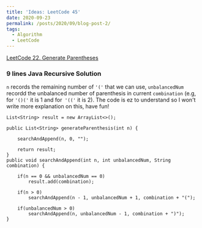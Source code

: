 ```yaml
---
title: 'Ideas: LeetCode 45'
date: 2020-09-23
permalink: /posts/2020/09/blog-post-2/
tags:
  - Algorithm
  - LeetCode
---
```

[LeetCode 22. Generate Parentheses](https://leetcode.com/problems/generate-parentheses/)

### 9 lines Java Recursive Solution

`n` records the remaining number of `'('` that we can use, `unbalancedNum` recordd the unbalanced number of parenthesis in current `combination` (e.g, for `'()('` it is 1 and for` '(('` it is 2). The code is ez to understand so I won't write more explanation on this, have fun!

```
List<String> result = new ArrayList<>();

public List<String> generateParenthesis(int n) {

    searchAndAppend(n, 0, "");

    return result;
}
public void searchAndAppend(int n, int unbalancedNum, String combination) {

    if(n == 0 && unbalancedNum == 0) 
        result.add(combination);

    if(n > 0) 
        searchAndAppend(n - 1, unbalancedNum + 1, combination + "(");

    if(unbalancedNum > 0) 
        searchAndAppend(n, unbalancedNum - 1, combination + ")");
}
```